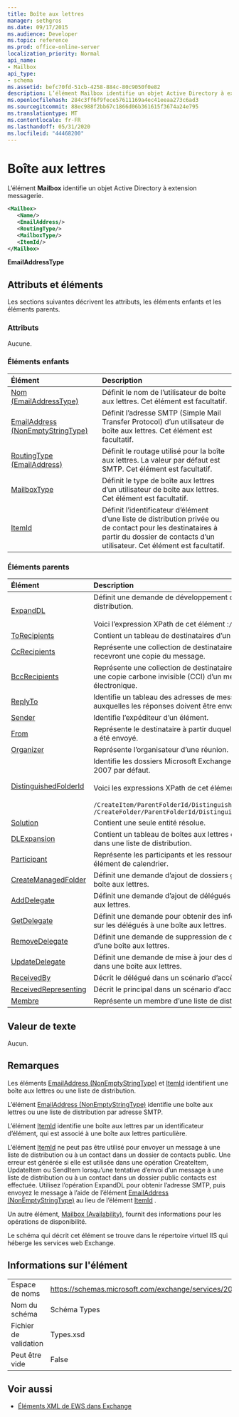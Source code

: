 ```yaml
---
title: Boîte aux lettres
manager: sethgros
ms.date: 09/17/2015
ms.audience: Developer
ms.topic: reference
ms.prod: office-online-server
localization_priority: Normal
api_name:
- Mailbox
api_type:
- schema
ms.assetid: befc70fd-51cb-4258-884c-80c9050f0e82
description: L’élément Mailbox identifie un objet Active Directory à extension messagerie.
ms.openlocfilehash: 284c3ff6f9fece57611169a4ec41eeaa273c6ad3
ms.sourcegitcommit: 88ec988f2bb67c1866d06b361615f3674a24e795
ms.translationtype: MT
ms.contentlocale: fr-FR
ms.lasthandoff: 05/31/2020
ms.locfileid: "44468200"
---
```

# <a name="mailbox"></a>Boîte aux lettres

L’élément **Mailbox** identifie un objet Active Directory à extension messagerie. 
  
```XML
<Mailbox>
   <Name/>
   <EmailAddress/>
   <RoutingType/>
   <MailboxType/>
   <ItemId/>
</Mailbox>
```

**EmailAddressType**

## <a name="attributes-and-elements"></a>Attributs et éléments

Les sections suivantes décrivent les attributs, les éléments enfants et les éléments parents.
  
### <a name="attributes"></a>Attributs

Aucune.
  
### <a name="child-elements"></a>Éléments enfants

|**Élément**|**Description**|
|:-----|:-----|
|[Nom (EmailAddressType)](name-emailaddresstype.md) <br/> |Définit le nom de l’utilisateur de boîte aux lettres. Cet élément est facultatif.  <br/> |
|[EmailAddress (NonEmptyStringType)](emailaddress-nonemptystringtype.md) <br/> |Définit l’adresse SMTP (Simple Mail Transfer Protocol) d’un utilisateur de boîte aux lettres. Cet élément est facultatif.  <br/> |
|[RoutingType (EmailAddress)](routingtype-emailaddress.md) <br/> |Définit le routage utilisé pour la boîte aux lettres. La valeur par défaut est SMTP. Cet élément est facultatif.  <br/> |
|[MailboxType](mailboxtype.md) <br/> |Définit le type de boîte aux lettres d’un utilisateur de boîte aux lettres. Cet élément est facultatif.  <br/> |
|[ItemId](itemid.md) <br/> |Définit l’identificateur d’élément d’une liste de distribution privée ou de contact pour les destinataires à partir du dossier de contacts d’un utilisateur. Cet élément est facultatif.  <br/> |
   
### <a name="parent-elements"></a>Éléments parents

|**Élément**|**Description**|
|:-----|:-----|
|[ExpandDL](expanddl.md) <br/> |Définit une demande de développement d’une liste de distribution. <br/> <br/> Voici l’expression XPath de cet élément :` /ExpandDL ` <br/> |
|[ToRecipients](torecipients.md) <br/> |Contient un tableau de destinataires d’un élément.  <br/> |
|[CcRecipients](ccrecipients.md) <br/> |Représente une collection de destinataires qui recevront une copie du message.  <br/> |
|[BccRecipients](bccrecipients.md) <br/> |Représente une collection de destinataires qui reçoit une copie carbone invisible (CCI) d’un message électronique.  <br/> |
|[ReplyTo](replyto.md) <br/> |Identifie un tableau des adresses de messagerie auxquelles les réponses doivent être envoyées.  <br/> |
|[Sender](sender.md) <br/> |Identifie l’expéditeur d’un élément.  <br/> |
|[From](from.md) <br/> |Représente le destinataire à partir duquel le message a été envoyé.  <br/> |
|[Organizer](organizer.md) <br/> |Représente l’organisateur d’une réunion.  <br/> |
|[DistinguishedFolderId](distinguishedfolderid.md) <br/> | Identifie les dossiers Microsoft Exchange Server 2007 par défaut.  <br/><br/>  Voici les expressions XPath de cet élément : <br/> <br/>  `/CreateItem/ParentFolderId/DistinguishedFolderId` <br/>  `/CreateFolder/ParentFolderId/DistinguishedFolderId` <br/> |
|[Solution](resolution.md) <br/> |Contient une seule entité résolue.  <br/> |
|[DLExpansion](dlexpansion.md) <br/> |Contient un tableau de boîtes aux lettres contenues dans une liste de distribution.  <br/> |
|[Participant](attendee.md) <br/> |Représente les participants et les ressources d’un élément de calendrier.  <br/> |
|[CreateManagedFolder](createmanagedfolder.md) <br/> |Définit une demande d’ajout de dossiers gérés à une boîte aux lettres.  <br/> |
|[AddDelegate](adddelegate.md) <br/> |Définit une demande d’ajout de délégués à une boîte aux lettres.  <br/> |
|[GetDelegate](getdelegate.md) <br/> |Définit une demande pour obtenir des informations sur les délégués à une boîte aux lettres.  <br/> |
|[RemoveDelegate](removedelegate.md) <br/> |Définit une demande de suppression de délégués d’une boîte aux lettres.  <br/> |
|[UpdateDelegate](updatedelegate.md) <br/> |Définit une demande de mise à jour des délégués dans une boîte aux lettres.  <br/> |
|[ReceivedBy](receivedby.md) <br/> |Décrit le délégué dans un scénario d’accès délégué.  <br/> |
|[ReceivedRepresenting](receivedrepresenting.md) <br/> |Décrit le principal dans un scénario d’accès délégué.  <br/> |
|[Membre](member-ex15websvcsotherref.md) <br/> |Représente un membre d’une liste de distribution.  <br/> |
   
## <a name="text-value"></a>Valeur de texte

Aucun.
  
## <a name="remarks"></a>Remarques

Les éléments [EmailAddress (NonEmptyStringType)](emailaddress-nonemptystringtype.md) et [ItemId](itemid.md) identifient une boîte aux lettres ou une liste de distribution. 

L’élément [EmailAddress (NonEmptyStringType)](emailaddress-nonemptystringtype.md) identifie une boîte aux lettres ou une liste de distribution par adresse SMTP. 

L’élément [ItemId](itemid.md) identifie une boîte aux lettres par un identificateur d’élément, qui est associé à une boîte aux lettres particulière. 

L’élément [ItemId](itemid.md) ne peut pas être utilisé pour envoyer un message à une liste de distribution ou à un contact dans un dossier de contacts public. Une erreur est générée si elle est utilisée dans une opération CreateItem, UpdateItem ou SendItem lorsqu’une tentative d’envoi d’un message à une liste de distribution ou à un contact dans un dossier public contacts est effectuée. Utilisez l’opération ExpandDL pour obtenir l’adresse SMTP, puis envoyez le message à l’aide de l’élément [EmailAddress (NonEmptyStringType)](emailaddress-nonemptystringtype.md) au lieu de l’élément [ItemId](itemid.md) . 
  
Un autre élément, [Mailbox (Availability)](mailbox-availability.md), fournit des informations pour les opérations de disponibilité. 
  
Le schéma qui décrit cet élément se trouve dans le répertoire virtuel IIS qui héberge les services web Exchange.
  
## <a name="element-information"></a>Informations sur l'élément

|||
|:-----|:-----|
|Espace de noms  <br/> |https://schemas.microsoft.com/exchange/services/2006/types  <br/> |
|Nom du schéma  <br/> |Schéma Types  <br/> |
|Fichier de validation  <br/> |Types.xsd  <br/> |
|Peut être vide  <br/> |False  <br/> |
   
## <a name="see-also"></a>Voir aussi

- [Éléments XML de EWS dans Exchange](ews-xml-elements-in-exchange.md)

